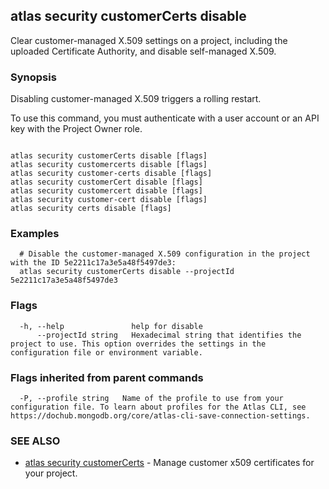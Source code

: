 ## atlas security customerCerts disable

Clear customer-managed X.509 settings on a project, including the uploaded Certificate Authority, and disable self-managed X.509.


### Synopsis

Disabling customer-managed X.509 triggers a rolling restart.

To use this command, you must authenticate with a user account or an API key with the Project Owner role.



```

atlas security customerCerts disable [flags]
atlas security customercerts disable [flags]
atlas security customer-certs disable [flags]
atlas security customerCert disable [flags]
atlas security customercert disable [flags]
atlas security customer-cert disable [flags]
atlas security certs disable [flags]
```

### Examples

```
  # Disable the customer-managed X.509 configuration in the project with the ID 5e2211c17a3e5a48f5497de3:
  atlas security customerCerts disable --projectId 5e2211c17a3e5a48f5497de3
```


### Flags

```
  -h, --help               help for disable
      --projectId string   Hexadecimal string that identifies the project to use. This option overrides the settings in the configuration file or environment variable.

```


### Flags inherited from parent commands

```
  -P, --profile string   Name of the profile to use from your configuration file. To learn about profiles for the Atlas CLI, see https://dochub.mongodb.org/core/atlas-cli-save-connection-settings.

```

### SEE ALSO


* [atlas security customerCerts](atlas_security_customerCerts.md)	- Manage customer x509 certificates for your project.




